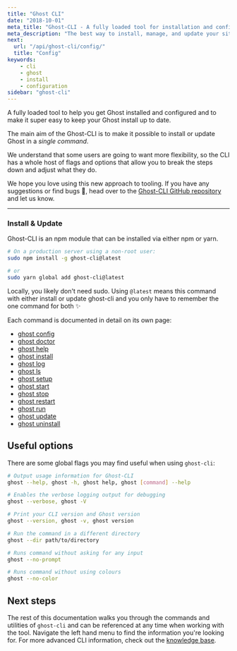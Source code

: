 ```yaml
---
title: "Ghost CLI"
date: "2018-10-01"
meta_title: "Ghost-CLI - A fully loaded tool for installation and configuration"
meta_description: "The best way to install, manage, and update your site locally or when self-hosting Ghost. A full guide for our advanced CLI tool."
next:
  url: "/api/ghost-cli/config/"
  title: "Config"
keywords:
    - cli
    - ghost
    - install
    - configuration
sidebar: "ghost-cli"
---
```


A fully loaded tool to help you get Ghost installed and configured and to make it super easy to keep your Ghost install up to date.

The main aim of the Ghost-CLI is to make it possible to install or update Ghost in a *single command*. 

We understand that some users are going to want more flexibility, so the CLI has a whole host of flags and options that allow you to break the steps down and adjust what they do.

We hope you love using this new approach to tooling. If you have any suggestions or find bugs 🐛, head over to the [Ghost-CLI GitHub repository](https://github.com/TryGhost/Ghost-CLI) and let us know.

-------

### Install & Update

Ghost-CLI is an npm module that can be installed via either npm or yarn.

```bash
# On a production server using a non-root user:
sudo npm install -g ghost-cli@latest

# or
sudo yarn global add ghost-cli@latest
```

Locally, you likely don't need sudo. Using `@latest` means this command with either install or update ghost-cli and you only have to remember the one command for both ✨

Each command is documented in detail on its own page:

- [ghost config](/api/ghost-cli/config/) 
- [ghost doctor](/api/ghost-cli/doctor/)
- [ghost help](/api/ghost-cli/help/)
- [ghost install](/api/ghost-cli/install/) 
- [ghost log](/api/ghost-cli/log/) 
- [ghost ls](/api/ghost-cli/ls/) 
- [ghost setup](/api/ghost-cli/setup/) 
- [ghost start](/api/ghost-cli/start/)
- [ghost stop](/api/ghost-cli/stop/) 
- [ghost restart](/api/ghost-cli/restart/) 
- [ghost run](/api/ghost-cli/run/) 
- [ghost update](/api/ghost-cli/update/) 
- [ghost uninstall](/api/ghost-cli/uninstall/)


## Useful options

There are some global flags you may find useful when using `ghost-cli`:

```bash
# Output usage information for Ghost-CLI
ghost --help, ghost -h, ghost help, ghost [command] --help

# Enables the verbose logging output for debugging
ghost --verbose, ghost -V

# Print your CLI version and Ghost version
ghost --version, ghost -v, ghost version

# Run the command in a different directory 
ghost --dir path/to/directory

# Runs command without asking for any input
ghost --no-prompt

# Runs command without using colours
ghost --no-color
```

## Next steps 

The rest of this documentation walks you through the commands and utilities of `ghost-cli` and can be referenced at any time when working with the tool. Navigate the left hand menu to find the information you're looking for. For more advanced CLI information, check out the [knowledge base](/api/ghost-cli/knowledgebase/). 
